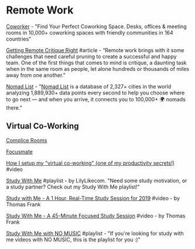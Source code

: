 # Remote Work

[Coworker](https://www.coworker.com/) - "Find Your Perfect Coworking Space. Desks, offices & meeting rooms in 10,000+ coworking spaces with friendly communities in 164 countries"

[Getting Remote Critique Right](https://medium.com/building-creative-market/getting-remote-critique-right-fc458577a8f4) \#article - “Remote work brings with it some challenges that need careful pruning to create a successful and happy team. One of the first things that comes to mind is critique, a daunting task when in the same room as people, let alone hundreds or thousands of miles away from one another.”

[Nomad List](https://nomadlist.com/) - "[Nomad List](https://nomadlist.com/help) is a database of 2,327+ cities in the world analyzing 1,889,930+ data points every second to help you choose where to go next — and when you arrive, it connects you to 100,000+ 🌍 nomads there."

## Virtual Co-Working

[Complice Rooms](https://complice.co/rooms)

[Focusmate](https://www.focusmate.com/)

[How I setup my "virtual co-working" \(one of my productivity secrets!\)](https://www.youtube.com/watch?v=bs3KT2-FSds&list=PLIilwIraDV2J8hueIWIwvkT3NvfuSChe7&index=12&t=0s) \#video

[Study With Me](https://www.youtube.com/playlist?list=PL0JZpRwYUmIzqbl7lp6owE7JEez4VQE4x) \#playlist - by LilyLikecom. "Need some study motivation, or a study partner? Check out my Study With Me playlist!"

[Study with Me - A 1 Hour, Real-Time Study Session for 2019](https://www.youtube.com/watch?v=jnku-xdku8U) \#video - by Thomas Frank

[Study With Me - A 45-Minute Focused Study Session](https://www.youtube.com/watch?v=reRYtjr1BNo) \#video - by Thomas Frank

[Study With Me with NO MUSIC](https://www.youtube.com/playlist?list=PLdoPDZp9cQnX-VHSpGEv0LLn0Zb-Ha2Yv) \#playlist - "If you're looking for study with me videos with NO MUSIC, this is the playlist for you :\)"

